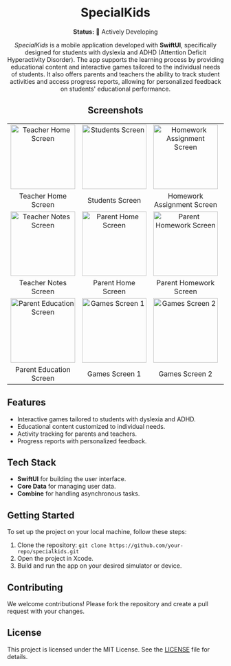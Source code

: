 <h1 align="center">SpecialKids</h1>

<p align="center">
  <strong>Status:</strong> 🚀 Actively Developing
</p>

<p align="center">
  <em>SpecialKids</em> is a mobile application developed with <strong>SwiftUI</strong>, specifically designed for students with dyslexia and ADHD (Attention Deficit Hyperactivity Disorder). The app supports the learning process by providing educational content and interactive games tailored to the individual needs of students. It also offers parents and teachers the ability to track student activities and access progress reports, allowing for personalized feedback on students' educational performance.
</p>

<h2 align="center">Screenshots</h2>

<table align="center">
  <tr>
    <td align="center"><img src="https://github.com/user-attachments/assets/91794079-af9e-41d4-bdf2-f4da1a9c73c0" alt="Teacher Home Screen" width="150"></td>
    <td align="center"><img src="https://github.com/user-attachments/assets/95394820-4f41-4c5a-9b3b-225cab7aeaac" alt="Students Screen" width="150"></td>
    <td align="center"><img src="https://github.com/user-attachments/assets/448d2b36-b89f-4ceb-9f70-fc620b931ead" alt="Homework Assignment Screen" width="150"></td>
    <td align="center"><img src="https://github.com/user-attachments/assets/41e521c7-c1fb-4798-bf1e-1384b598caad" alt="Profile Screen" width="150"></td>
  </tr>
  <tr>
    <td align="center">Teacher Home Screen</td>
    <td align="center">Students Screen</td>
    <td align="center">Homework Assignment Screen</td>
    <td align="center">Profile Screen</td>  
  </tr>
  <tr>
    <td align="center"><img src="https://github.com/user-attachments/assets/b6909d50-8aa9-4f28-b8ae-743173a60c94" alt="Teacher Notes Screen" width="150"></td>
    <td align="center"><img src="https://github.com/user-attachments/assets/7512176c-8798-4e1c-a4d0-40f940b8a137" alt="Parent Home Screen" width="150"></td>
    <td align="center"><img src="https://github.com/user-attachments/assets/132d3bf8-da31-4190-8c23-6219cb67eef3" alt="Parent Homework Screen" width="150"></td>
    <td align="center"><img src="https://github.com/user-attachments/assets/ad080c96-77db-4cba-b657-5cea9fd5f137" alt="Progress Report Screen" width="150"></td>
  </tr>    
  <tr>    
    <td align="center">Teacher Notes Screen</td>
    <td align="center">Parent Home Screen</td>
    <td align="center">Parent Homework Screen</td>  
    <td align="center">Progress Report Screen</td>
  </tr>
  <tr>
    <td align="center"><img src="https://github.com/user-attachments/assets/37e00f9a-dae5-470e-aba9-06ed2ebf7b66" alt="Parent Education Screen" width="150"></td>
    <td align="center"><img src="https://github.com/user-attachments/assets/16660050-9b03-4239-ad72-1136ea241599" alt="Games Screen 1" width="150"></td>
    <td align="center"><img src="https://github.com/user-attachments/assets/8eb5fd69-b9e1-4a3f-a920-210343d38c16" alt="Games Screen 2" width="150"></td>
    <td align="center"><img src="https://github.com/user-attachments/assets/54d8bdd5-b7a8-41f5-b23e-c2d778f38f36" alt="Games Screen 3" width="150"></td>
  </tr>
  <tr>  
    <td align="center">Parent Education Screen</td>
    <td align="center">Games Screen 1</td>
    <td align="center">Games Screen 2</td>
    <td align="center">Games Screen 3</td>
  </tr>
</table>

<h2>Features</h2>
<ul>
  <li>Interactive games tailored to students with dyslexia and ADHD.</li>
  <li>Educational content customized to individual needs.</li>
  <li>Activity tracking for parents and teachers.</li>
  <li>Progress reports with personalized feedback.</li>
</ul>

<h2>Tech Stack</h2>
<ul>
  <li><strong>SwiftUI</strong> for building the user interface.</li>
  <li><strong>Core Data</strong> for managing user data.</li>
  <li><strong>Combine</strong> for handling asynchronous tasks.</li>
</ul>

<h2>Getting Started</h2>
<p>To set up the project on your local machine, follow these steps:</p>
<ol>
  <li>Clone the repository: <code>git clone https://github.com/your-repo/specialkids.git</code></li>
  <li>Open the project in Xcode.</li>
  <li>Build and run the app on your desired simulator or device.</li>
</ol>

<h2>Contributing</h2>
<p>We welcome contributions! Please fork the repository and create a pull request with your changes.</p>

<h2>License</h2>
<p>This project is licensed under the MIT License. See the <a href="LICENSE">LICENSE</a> file for details.</p>
